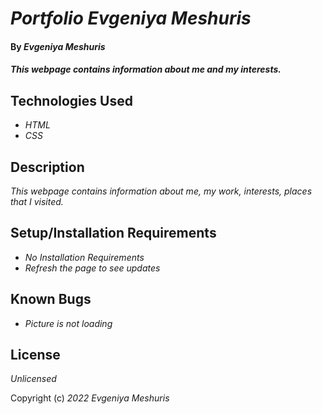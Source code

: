 # _Portfolio Evgeniya Meshuris_

#### By _**Evgeniya Meshuris**_

#### _This webpage contains information about me and my interests._

## Technologies Used

* _HTML_
* _CSS_

## Description

_This webpage contains information about me, my work, interests, places that I visited._

## Setup/Installation Requirements

* _No Installation Requirements_
* _Refresh the page to see updates_


## Known Bugs

* _Picture is not loading_

## License

_Unlicensed_

Copyright (c) _2022_ _Evgeniya Meshuris_
